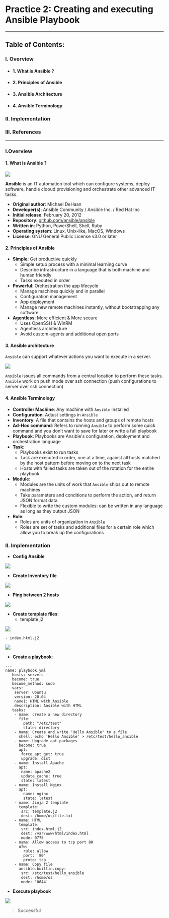 # Practice 2: Creating and executing Ansible Playbook
---
## **Table of Contents:**

### I. Overview
- #### 1. What is Ansible ?
- #### 2. Principles of Ansible
- #### 3. Ansible Architecture
- #### 4. Ansible Terminology

### II. Implementation

### III. References


---
### I.Overview

#### 1. What is Ansible ?

<img src="./images/ansible.png">


**Ansible** is an IT automation tool which can configure systems, deploy software, handle clooud provisioning and orchestrate other advanced IT tasks. 
- **Original author**: Michael DeHaan
- **Developer(s)**: Ansible Community / Ansible Inc. / Red Hat Inc
- **Initial release**: February 20, 2012
- **Repository**: [github.com/ansible/ansible](https://github.com/ansible/ansible)
- **Written in**: Python, PowerShell, Shell, Ruby
- **Operating system**: Linux, Unix-like, MacOS, Windows
- **License**: GNU General Public License v3.0 or later

#### 2. Principles of Ansible
- **Simple**: Get productive quickly
    - Simple setup process with a minimal learning curve
    - Describe infrastructure in a language that is both machine and human friendly
    - Tasks executed in order
- **Powerful**: Orchestration the app lifecycle
    - Manage machines quickly and in parallel
    - Configuration management
    - App deployment
    - Manage new remote machines instantly, without bootstrapping any software
- **Agentless**: More efficient & More secure
    - Uses OpenSSH & WinRM
    - Agentless architecture
    - Avoid custom-agents and additional open ports

#### 3. Ansible architecture
`Ansible` can support whatever actions you want to execute in a server. 

<img src="./images/architecture.PNG">


`Ansible` issues all commands from a central location to perform these tasks. `Ansible` work on push mode over ssh connection (push configurations to server over ssh connection)

#### 4. Ansible Terminology
- **Controller Machine**: Any machine with `Ansible` installed
- **Configuration**: Adjust settings in `Ansible`
- **Inventory**: A file that contains the hosts and groups of remote hosts
- **Ad-Hoc command**: Refers to running `Ansible` to perform some quick command and you don’t want to save for later or write a full playbook
- **Playbook**: Playbooks are Ansible's configuration, deployment and orchestration language
- **Task**: 
  - Playbooks exist to run tasks
  - Task are executed in order, one at a time, against all hosts matched by the host pattern before moving on to the next task
  - Hosts with failed tasks are taken out of the rotation for the entire playbook
- **Module**:
  - Modules are the units of work that `Ansible` ships out to remote machines
  - Take parameters and conditions to perform the action, and return JSON format data
  - Flexible to write the custom modules: can be written in any language as long as they output JSON
- **Role**: 
  - Roles are units of organization in `Ansible`
  - Roles are set of tasks and additional files for a certain role which allow you to break up the configurations

### II. Implementation
- **Config Ansible**

<img src="./images/cfg.PNG">


- **Create Inventory file**

<img src="./images/inventory.PNG">


- **Ping between 2 hosts**

<img src="./images/ping.PNG">


- **Create template files**: 
   - template.j2

 <img src="./images/template.PNG">
 
 
    - index.html.j2

 <img src="./images/index.PNG">
 
- **Create a playbook**: 

```
--- 
name: playbook.yml
 - hosts: servers
   become: true
   become_method: sudo
   vars:
    server: Ubuntu
    version: 20.04
    name1: HTML with Ansible
    description: Ansible with HTML
   tasks:
    - name: create a new directory
      file: 
        path: "/etc/test"
        state: directory
    - name: Create and write "Hello Ansible" to a file
      shell: echo 'Hello Ansible' > /etc/test/hello_ansible
    - name: Upgrade apt packages
      become: true
      apt:
       force_apt_get: true
       upgrade: dist
    - name: Install Apache
      apt: 
       name: apache2 
       update_cache: true 
       state: latest
    - name: Install Nginx
      apt:
        name: nginx
        state: latest
    - name: Jinja 2 template
      template: 
       src: template.j2
       dest: /home/os/file.txt
    - name: HTML
      template: 
       src: index.html.j2
       dest: /var/www/html/index.html
       mode: 0775
    - name: Allow access to tcp port 80
      ufw:
        rule: allow
        port: '80'
        proto: tcp  
    - name: Copy file
      ansible.builtin.copy:
       src: /etc/test/hello_ansible
       dest: /home/os
       mode: '0644'
```

- **Execute playbook**

<img src="./images/result2.PNG">

> Successful
